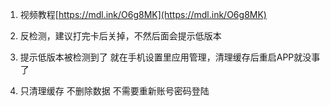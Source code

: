 1. 视频教程[https://mdl.ink/O6g8MK](https://mdl.ink/O6g8MK)

2. 反检测，建议打完卡后关掉，不然后面会提示低版本

3. 提示低版本被检测到了 就在手机设置里应用管理，清理缓存后重启APP就没事了

4. 只清理缓存 不删除数据 不需要重新账号密码登陆

